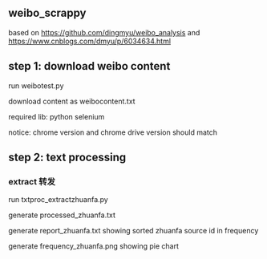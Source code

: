 ## weibo_scrappy
based on 
https://github.com/dingmyu/weibo_analysis 
and
https://www.cnblogs.com/dmyu/p/6034634.html

## step 1: download weibo content

run weibotest.py 

download content as weibocontent.txt

required lib: python selenium

notice: chrome version and chrome drive version should match

## step 2: text processing

### extract 转发 

run txtproc_extractzhuanfa.py

generate processed_zhuanfa.txt

generate report_zhuanfa.txt showing sorted zhuanfa source id in frequency

generate frequency_zhuanfa.png showing pie chart

